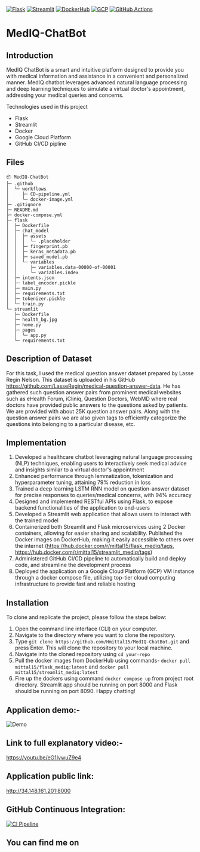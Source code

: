 [![Flask](https://img.shields.io/badge/Flask-000000?style=flat-square&logo=flask&logoColor=white)](https://flask.palletsprojects.com/)
[![Streamlit](https://img.shields.io/badge/Streamlit-FF4B4B?style=flat-square&logo=streamlit&logoColor=white)](https://streamlit.io/)
[![DockerHub](https://img.shields.io/badge/DockerHub-0db7ed?style=flat-square&logo=docker&logoColor=white)](https://hub.docker.com/)
[![GCP](https://img.shields.io/badge/GCP-4285F4?style=flat-square&logo=google-cloud&logoColor=white)](https://cloud.google.com/)
[![GitHub Actions](https://img.shields.io/badge/GitHub_Actions-2088FF?style=flat-square&logo=github-actions&logoColor=white)](https://github.com/features/actions)

# MedIQ-ChatBot

## Introduction
MedIQ ChatBot is a smart and intuitive platform designed to provide you with medical information and assistance in a convenient and personalized manner. MedIQ chatbot leverages advanced natural language processing and deep learning techniques to simulate a virtual doctor's appointment, addressing your medical queries and concerns.

Technologies used in this project
* Flask
* Streamlit
* Docker
* Google Cloud Platform
* GitHub CI/CD pipline

## Files

```
📦 MedIQ-ChatBot
├─ .github
│  └─ workflows
│     ├─ CD-pipeline.yml
│     └─ docker-image.yml
├─ .gitignore
├─ README.md
├─ docker-compose.yml
├─ flask
│  ├─ Dockerfile
│  ├─ chat_model
│  │  ├─ assets
│  │  │  └─ .placeholder
│  │  ├─ fingerprint.pb
│  │  ├─ keras_metadata.pb
│  │  ├─ saved_model.pb
│  │  └─ variables
│  │     ├─ variables.data-00000-of-00001
│  │     └─ variables.index
│  ├─ intents.json
│  ├─ label_encoder.pickle
│  ├─ main.py
│  ├─ requirements.txt
│  ├─ tokenizer.pickle
│  └─ train.py
└─ streamlit
   ├─ Dockerfile
   ├─ health_bg.jpg
   ├─ home.py
   ├─ pages
   │  └─ app.py
   └─ requirements.txt
```

## Description of Dataset
For this task, I used the medical question answer dataset prepared by Lasse Regin Nelson. This dataset is uploaded in his GitHub https://github.com/LasseRegin/medical-question-answer-data. He has gathered such question answer pairs from prominent medical websites such as eHealth Forum, iCliniq, Question Doctors, WebMD where real doctors have provided public answers to the questions asked by patients. We are provided with about 25K question answer pairs. Along with the question answer pairs we are also given tags to efficiently categorize the questions into belonging to a particular disease, etc.

## Implementation
1. Developed a healthcare chatbot leveraging natural language processing (NLP) techniques, enabling users to interactively seek medical advice and insights similar to a virtual doctor's appointment
2. Enhanced performance through lemmatization, tokenization and hyperparameter tuning, attaining 79% reduction in loss
3. Trained a deep learning LSTM RNN model on question-answer dataset for precise responses to queries/medical concerns, with 94% accuracy
4. Designed and implemented RESTful APIs using Flask, to expose backend functionalities of the application to end-users
5. Developed a Streamlit web application that allows users to interact with the trained model
6. Containerized both Streamlit and Flask microservices using 2 Docker containers, allowing for easier sharing and scalability. Published the Docker images on DockerHub, making it easily accessible to others over the internet (https://hub.docker.com/r/mittal15/flask_mediq/tags, https://hub.docker.com/r/mittal15/streamlit_mediq/tags)
7. Administered GitHub CI/CD pipeline to automatically build and deploy code, and streamline the development process
9. Deployed the application on a Google Cloud Platform (GCP) VM instance through a docker compose file, utilizing top-tier cloud computing infrastructure to provide fast and reliable hosting

## Installation
To clone and replicate the project, please follow the steps below:

1. Open the command line interface (CLI) on your computer.
2. Navigate to the directory where you want to clone the repository.
3. Type `git clone https://github.com/Hmittal15/MedIQ-ChatBot.git` and press Enter. This will clone the repository to your local machine.
4. Navigate into the cloned repository using `cd your-repo`
5. Pull the docker images from DockerHub using commands- `docker pull mittal15/flask_mediq:latest` and `docker pull mittal15/streamlit_mediq:latest`
6. Fire up the dockers using command `docker compose up` from project root directory. Streamlit app should be running on port 8000 and Flask should be running on port 8090. Happy chatting!

## Application demo:-
![Demo](https://github.com/Hmittal15/SpaceX-Rocket-First-Stage-Landing-Prediction/assets/108916132/01afa156-70a3-4f27-94b1-264d76070ce0)

## Link to full explanatory video:-
https://youtu.be/eG1IvwuZ9e4

## Application public link:
http://34.148.161.201:8000

## GitHub Continuous Integration:
[![CI Pipeline](https://github.com/Hmittal15/MedIQ-ChatBot/actions/workflows/docker-image.yml/badge.svg)](https://github.com/Hmittal15/MedIQ-ChatBot/actions/workflows/docker-image.yml)

## You can find me on <a href="http://www.linkedin.com/in/harshit-mittal-52b292131"> <img src="https://upload.wikimedia.org/wikipedia/commons/thumb/c/ca/LinkedIn_logo_initials.png/768px-LinkedIn_logo_initials.png" width="17" height="17" /></a>